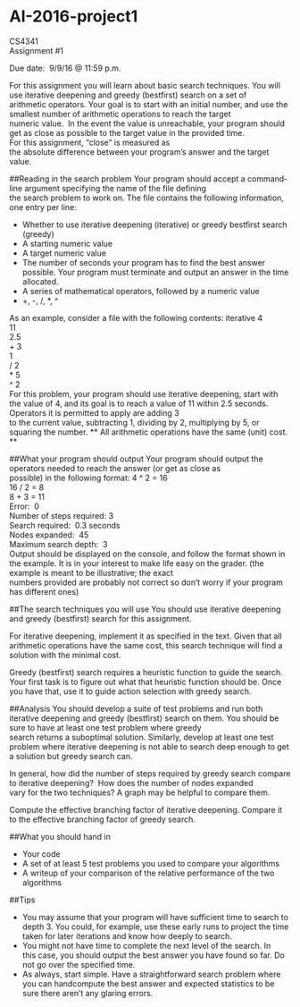 # AI-2016-project1

CS4341  
Assignment #1  

Due date:  9/9/16 @ 11:59 p.m.

For this assignment you will learn about basic search techniques. You will use iterative
deepening and greedy (best­first) search on a set of arithmetic operators. Your goal is to start
with an initial number, and use the smallest number of arithmetic operations to reach the target
numeric value.  In the event the value is unreachable, your program should get as close as
possible to the target value in the provided time. For this assignment, “close” is measured as
the absolute difference between your program’s answer and the target value.

##Reading in the search problem
Your program should accept a command­line argument specifying the name of the file defining
the search problem to work on. The file contains the following information, one entry per line:

- Whether to use iterative deepening (iterative) or greedy best­first search (greedy)
- A starting numeric value
- A target numeric value
- The number of seconds your program has to find the best answer possible. Your
program must​ terminate and output an answer in the time allocated.
- A series of mathematical operators, followed by a numeric value
- +, -­, /, *, ^

As an example, consider a file with the following contents:
iterative
4  
11  
2.5  
+ 3  
­1  
/ 2  
* 5  
^ 2  
For this problem, your program should use iterative deepening, start with the value of 4, and its
goal is to reach a value of 11 within 2.5 seconds. Operators it is permitted to apply are adding 3
to the current value, subtracting 1, dividing by 2, multiplying by 5, or squaring the number.
** All
arithmetic operations have the same (unit) cost. **

##What your program should output
Your program should output the operators needed to reach the answer (or get as close as
possible) in the following format:
4 ^ 2 = 16  
16 / 2 = 8  
8 + 3 = 11  
Error:  0  
Number of steps required: 3  
Search required:  0.3 seconds  
Nodes expanded:  45  
Maximum search depth:  3  
Output should be displayed on the console, and follow the format shown in the example. It is in
your interest to make life easy on the grader. (the example is meant to be illustrative; the exact
numbers provided are probably not correct so don’t worry if your program has different ones)

##The search techniques you will use
You should use iterative deepening and greedy (best­first) search for this assignment.

For iterative deepening, implement it as specified in the text. Given that all arithmetic
operations have the same cost, this search technique will find a solution with the minimal cost.

Greedy (best­first) search requires a heuristic function to guide the search. Your first task is to
figure out what that heuristic function should be. Once you have that, use it to guide action
selection with greedy search.

##Analysis
You should develop a suite of test problems and run both iterative deepening and greedy
(best­first) search on them. You should be sure to have at least one test problem where greedy
search returns a suboptimal solution. Similarly, develop at least one test problem where
iterative deepening is not able to search deep enough to get a solution but greedy search can.

In general, how did the number of steps required by greedy search compare to iterative
deepening?  How does the number of nodes expanded vary for the two techniques? A graph
may be helpful to compare them.

Compute the effective branching factor of iterative deepening. Compare it to the effective
branching factor of greedy search.

##What you should hand in
- Your code
- A set of at least 5 test problems you used to compare your algorithms
- A writeup of your comparison of the relative performance of the two algorithms

##Tips
- You may assume that your program will have sufficient time to search to depth 3. You
could, for example, use these early runs to project the time taken for later iterations and
know how deeply to search.
- You might not have time to complete the next level of the search. In this case, you
should output the best answer you have found so far. Do not go over the specified time.
- As always, start simple. Have a straightforward search problem where you can
hand­compute the best answer and expected statistics to be sure there aren’t any
glaring errors.